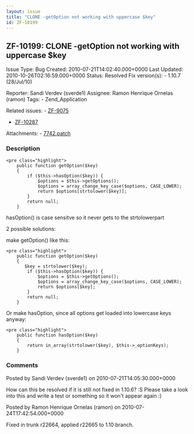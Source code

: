 ```yaml
---
layout: issue
title: "CLONE -getOption not working with uppercase $key"
id: ZF-10199
---
```


ZF-10199: CLONE -getOption not working with uppercase $key
----------------------------------------------------------

 Issue Type: Bug Created: 2010-07-21T14:02:40.000+0000 Last Updated: 2010-10-26T02:16:59.000+0000 Status: Resolved Fix version(s): - 1.10.7 (28/Jul/10)
 
 Reporter:  Sandi Verdev (sverde1)  Assignee:  Ramon Henrique Ornelas (ramon)  Tags: - Zend\_Application
 
 Related issues: - [ZF-9075](/issues/browse/ZF-9075)
- [ZF-10287](/issues/browse/ZF-10287)
 
 Attachments: - [7742.patch](/issues/secure/attachment/13223/7742.patch)
 
### Description

 
    <pre class="highlight">
        public function getOption($key)
        {
            if ($this->hasOption($key)) {
                $options = $this->getOptions();
                $options = array_change_key_case($options, CASE_LOWER);
                return $options[strtolower($key)];
            }
            return null;
        }


hasOption() is case sensitve so it never gets to the strtolowerpart

2 possible solutions:

make getOption() like this:

 
    <pre class="highlight">
        public function getOption($key)
        {
           $key = strtolower($key);
            if ($this->hasOption($key)) {
                $options = $this->getOptions();
                $options = array_change_key_case($options, CASE_LOWER);
                return $options[$key];
            }
            return null;
        }


Or make hasOption, since all options get loaded into lowercase keys anyway:

 
    <pre class="highlight">
        public function hasOption($key)
        {
            return in_array(strtolower($key), $this->_optionKeys);
        }


 

 

### Comments

Posted by Sandi Verdev (sverde1) on 2010-07-21T14:05:30.000+0000

How can this be resolved if it is still not fixed in 1.10.6? :S Please take a look into this and write a test or something so it won't appear again :)

 

 

Posted by Ramon Henrique Ornelas (ramon) on 2010-07-24T17:42:54.000+0000

Fixed in trunk r22664, applied r22665 to 1.10 branch.

 

 